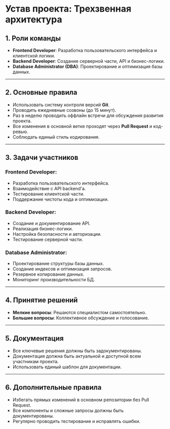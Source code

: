 # Устав проекта: Трехзвенная архитектура

## 1. Роли команды

- **Frontend Developer**: Разработка пользовательского интерфейса и клиентской логики.
- **Backend Developer**: Создание серверной части, API и бизнес-логики.
- **Database Administrator (DBA)**: Проектирование и оптимизация базы данных.

---

## 2. Основные правила

- Использовать систему контроля версий **Git**.
- Проводить ежедневные созвоны (до 15 минут).
- Раз в неделю проводить оффлайн встречи для обсуждения развития проекта.
- Все изменения в основной ветке проходят через **Pull Request** и код-ревью.
- Соблюдать единый стиль кодирования.

---

## 3. Задачи участников

### Frontend Developer:
- Разработка пользовательского интерфейса.
- Взаимодействие с API backend'а.
- Тестирование клиентской части.
- Поддержание чистоты кода и оптимизации.

### Backend Developer:
- Создание и документирование API.
- Реализация бизнес-логики.
- Настройка безопасности и авторизации.
- Тестирование серверной части.

### Database Administrator:
- Проектирование структуры базы данных.
- Создание индексов и оптимизация запросов.
- Резервное копирование данных.
- Мониторинг производительности БД.

---

## 4. Принятие решений

- **Мелкие вопросы**: Решаются специалистом самостоятельно.
- **Большие вопросы**: Коллективное обсуждение и голосование.

---

## 5. Документация

- Все ключевые решения должны быть задокументированы.
- Документация должна быть актуальной и доступной всем участникам проекта.
- Использовать единый шаблон для документации.

---

## 6. Дополнительные правила

- Избегать прямых изменений в основном репозитории без Pull Request.
- Все компоненты и сложные запросы должны быть документированы.
- Регулярно проводить тестирование и исправлять ошибки.
